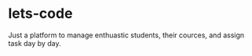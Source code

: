 # lets-code
Just a platform to manage enthuastic students, their cources, and assign task day by day.
